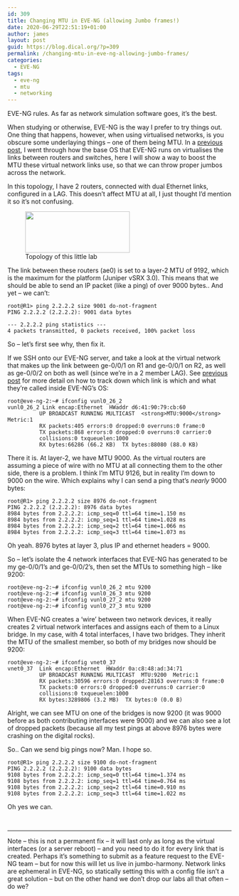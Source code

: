 ```yaml
---
id: 309
title: Changing MTU in EVE-NG (allowing Jumbo frames!)
date: 2020-06-29T22:51:19+01:00
author: james
layout: post
guid: https://blog.dical.org/?p=309
permalink: /changing-mtu-in-eve-ng-allowing-jumbo-frames/
categories:
  - EVE-NG
tags:
  - eve-ng
  - mtu
  - networking
---
```

EVE-NG rules. As far as network simulation software goes, it&#8217;s the best.

When studying or otherwise, EVE-NG is the way I prefer to try things out. One thing that happens, however, when using virtualised networks, is you obscure some underlaying things &#8211; one of them being MTU. In a [previous post](https://blog.dical.org/?p=258), I went through how the base OS that EVE-NG runs on virtualises the links between routers and switches, here I will show a way to boost the MTU these virtual network links use, so that we can throw proper jumbos across the network.

In this topology, I have 2 routers, connected with dual Ethernet links, configured in a LAG. This doesn&#8217;t affect MTU at all, I just thought I&#8217;d mention it so it&#8217;s not confusing.

<figure id="attachment_317" aria-describedby="caption-attachment-317" style="width: 235px" class="wp-caption aligncenter"><img loading="lazy" class="wp-image-317 size-full" src="https://i1.wp.com/blog.dical.org/wp-content/uploads/2020/06/topo.png?resize=235%2C93&#038;ssl=1" alt="" width="235" height="93" data-recalc-dims="1" /><figcaption id="caption-attachment-317" class="wp-caption-text">Topology of this little lab</figcaption></figure>

The link between these routers (ae0) is set to a layer-2 MTU of 9192, which is the maximum for the platform (Juniper vSRX 3.0). This means that we should be able to send an IP packet (like a ping) of over 9000 bytes.. And yet &#8211; we can&#8217;t:

<pre><code class="language-markup">root@R1&gt; ping 2.2.2.2 size 9001 do-not-fragment
PING 2.2.2.2 (2.2.2.2): 9001 data bytes

--- 2.2.2.2 ping statistics ---
4 packets transmitted, 0 packets received, 100% packet loss</code></pre>

So &#8211; let&#8217;s first see why, then fix it.

If we SSH onto our EVE-NG server, and take a look at the virtual network that makes up the link between ge-0/0/1 on R1 and ge-0/0/1 on R2, as well as ge-0/0/2 on both as well (since we&#8217;re in a 2 member LAG). See [previous post](https://blog.dical.org/?p=258) for more detail on how to track down which link is which and what they&#8217;re called inside EVE-NG&#8217;s OS:

<pre><code class="language-markdown">root@eve-ng-2:~# ifconfig vunl0_26_2
vunl0_26_2 Link encap:Ethernet  HWaddr d6:41:90:79:cb:60
          UP BROADCAST RUNNING MULTICAST  &lt;strong>MTU:9000&lt;/strong>  Metric:1
          RX packets:405 errors:0 dropped:0 overruns:0 frame:0
          TX packets:868 errors:0 dropped:0 overruns:0 carrier:0
          collisions:0 txqueuelen:1000
          RX bytes:66286 (66.2 KB)  TX bytes:88080 (88.0 KB)</code></pre>

There it is. At layer-2, we have MTU 9000. As the virtual routers are assuming a piece of wire with no MTU at all connecting them to the other side, there is a problem. I think I&#8217;m MTU 9126, but in reality I&#8217;m down to 9000 on the wire. Which explains why I can send a ping that&#8217;s _nearly_ 9000 bytes:

<pre><code class="language-markdown">root@R1&gt; ping 2.2.2.2 size 8976 do-not-fragment
PING 2.2.2.2 (2.2.2.2): 8976 data bytes
8984 bytes from 2.2.2.2: icmp_seq=0 ttl=64 time=1.150 ms
8984 bytes from 2.2.2.2: icmp_seq=1 ttl=64 time=1.028 ms
8984 bytes from 2.2.2.2: icmp_seq=2 ttl=64 time=1.066 ms
8984 bytes from 2.2.2.2: icmp_seq=3 ttl=64 time=1.073 ms
</code></pre>

Oh yeah. 8976 bytes at layer 3, plus IP and ethernet headers = 9000.

So &#8211; let&#8217;s isolate the 4 network interfaces that EVE-NG has generated to be my ge-0/0/1&#8217;s and ge-0/0/2&#8217;s, then set the MTUs to something high &#8211; like 9200:

<pre><code class="language-markdown">root@eve-ng-2:~# ifconfig vunl0_26_2 mtu 9200
root@eve-ng-2:~# ifconfig vunl0_26_3 mtu 9200
root@eve-ng-2:~# ifconfig vunl0_27_2 mtu 9200
root@eve-ng-2:~# ifconfig vunl0_27_3 mtu 9200</code></pre>

When EVE-NG creates a &#8216;wire&#8217; between two network devices, it really creates 2 virtual network interfaces and assigns each of them to a Linux bridge. In my case, with 4 total interfaces, I have two bridges. They inherit the MTU of the smallest member, so both of my bridges now should be 9200:

<pre><code class="language-markdown">root@eve-ng-2:~# ifconfig vnet0_37
vnet0_37  Link encap:Ethernet  HWaddr 0a:c8:48:ad:34:71
          UP BROADCAST RUNNING MULTICAST  MTU:9200  Metric:1
          RX packets:30596 errors:0 dropped:28163 overruns:0 frame:0
          TX packets:0 errors:0 dropped:0 overruns:0 carrier:0
          collisions:0 txqueuelen:1000
          RX bytes:3289806 (3.2 MB)  TX bytes:0 (0.0 B)</code></pre>

Alright, we can see MTU on one of the bridges is now 9200 (it was 9000 before as both contributing interfaces were 9000) and we can also see a lot of dropped packets (because all my test pings at above 8976 bytes were crashing on the digital rocks).

So.. Can we send big pings now? Man. I hope so.

<pre><code class="language-markdown">root@R1&gt; ping 2.2.2.2 size 9100 do-not-fragment
PING 2.2.2.2 (2.2.2.2): 9100 data bytes
9108 bytes from 2.2.2.2: icmp_seq=0 ttl=64 time=1.374 ms
9108 bytes from 2.2.2.2: icmp_seq=1 ttl=64 time=0.764 ms
9108 bytes from 2.2.2.2: icmp_seq=2 ttl=64 time=0.910 ms
9108 bytes from 2.2.2.2: icmp_seq=3 ttl=64 time=1.022 ms
</code></pre>

Oh yes we can.

&nbsp;

* * *

Note &#8211; this is not a permanent fix &#8211; it will last only as long as the virtual interfaces (or a server reboot) &#8211; and you need to do it for every link that is created. Perhaps it&#8217;s something to submit as a feature request to the EVE-NG team &#8211; but for now this will let us live in jumbo-harmony. Network links are ephemeral in EVE-NG, so statically setting this with a config file isn&#8217;t a great solution &#8211; but on the other hand we don&#8217;t drop our labs all that often &#8211; do we?

&nbsp;